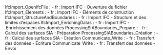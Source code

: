 IfcImport_OpenIfcFile :
    - fr : Import IFC - Ouverture du fichier
IfcImport_Elements :
    - fr : Import IFC - Éléments de construction
IfcImport_StructureAndBoundaries :
    - fr : Import IFC - Structure et des limites d’espaces
IfcImport_EnrichingDatas :
    - fr : Import IFC - Enrichissement des données
ProcessingSIABoundaries_Prepare :
    - fr : Calcul des surfaces SIA - Préparation
ProcessingSIABoundaries_Création :
    - fr : Calcul des surfaces SIA - Création
Communicate_Write :
    - fr : Transfert des données - Écriture
Communicate_Write :
    - fr : Transfert des données - Envoi

